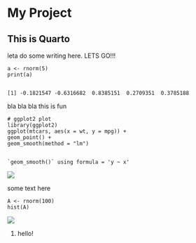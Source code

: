 My Project
==========

This is Quarto
--------------

leta do some writing here. LETS GO!!!

    a <- rnorm(5)
    print(a)
    

    [1] -0.1821547 -0.6316682  0.8385151  0.2709351  0.3785188
    

bla bla bla this is fun

    # ggplot2 plot
    library(ggplot2)
    ggplot(mtcars, aes(x = wt, y = mpg)) +
    geom_point() +
    geom_smooth(method = "lm")
    

    `geom_smooth()` using formula = 'y ~ x'
    

![](Untitled_files/Ffigure-commonmark/F4a44dc15-1.png)

some text here

    A <- rnorm(100)
    hist(A)
    

![](Untitled_files/Ffigure-commonmark/F0b918943-1.png)

1.  hello!
